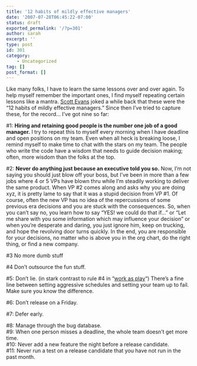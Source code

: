 ```yaml
---
title: '12 habits of mildly effective managers'
date: '2007-07-28T06:45:22-07:00'
status: draft
exported_permalink: '/?p=301'
author: sarah
excerpt: ''
type: post
id: 301
category:
    - Uncategorized
tag: []
post_format: []
---
```

Like many folks, I have to learn the same lessons over and over again. To help myself remember the important ones, I find myself repeating certain lessons like a mantra. [Scott Evans](http://www.antisleep.com/) joked a while back that these were the “12 habits of mildly effective managers.” Since then I’ve tried to capture these, for the record… I’ve got nine so far:

\#1: **Hiring and retaining good people is the number one job of a good manager.** I try to repeat this to myself every morning when I have deadline and open positions on my team. Even when all heck is breaking loose, I remind myself to make time to chat with the stars on my team. The people who write the code have a wisdom that needs to guide decision making; often, more wisdom than the folks at the top.

\#2: **Never do anything just because an executive told you so.** Now, I’m not saying you should just blow off your boss, but I’ve been in more than a few jobs where 4 or 5 VPs have blown thru while I’m steadily working to deliver the same product. When VP #2 comes along and asks why you are doing xyz, it is pretty lame to say that it was a stupid decision from VP #1. Of course, often the new VP has no idea of the repercussions of some previous era decisions and you are stuck with the consequences. So, when you can’t say no, you learn how to say “YES! we could do that if…” or “Let me share with you some information which may influence your decision” or when you’re desperate and daring, you just ignore him, keep on trucking, and hope the revolving door turns quickly. In the end, you are responsible for your decisions, no matter who is above you in the org chart, do the right thing, or find a new company.

\#3 No more dumb stuff

\#4 Don’t outsource the fun stuff.

\#5: Don’t lie. (in stark contrast to rule #4 in “[work as play](https://www.ultrasaurus.com/sarahblog/archives/000129.html)“) There’s a fine line between setting aggressive schedules and setting your team up to fail. Make sure you know the difference.

\#6: Don’t release on a Friday.

\#7: Defer early.

\#8: Manage through the bug database.  
\#9: When one person misses a deadline, the whole team doesn’t get more time.  
\#10: Never add a new feature the night before a release candidate.  
\#11: Never run a test on a release candidate that you have not run in the past month.